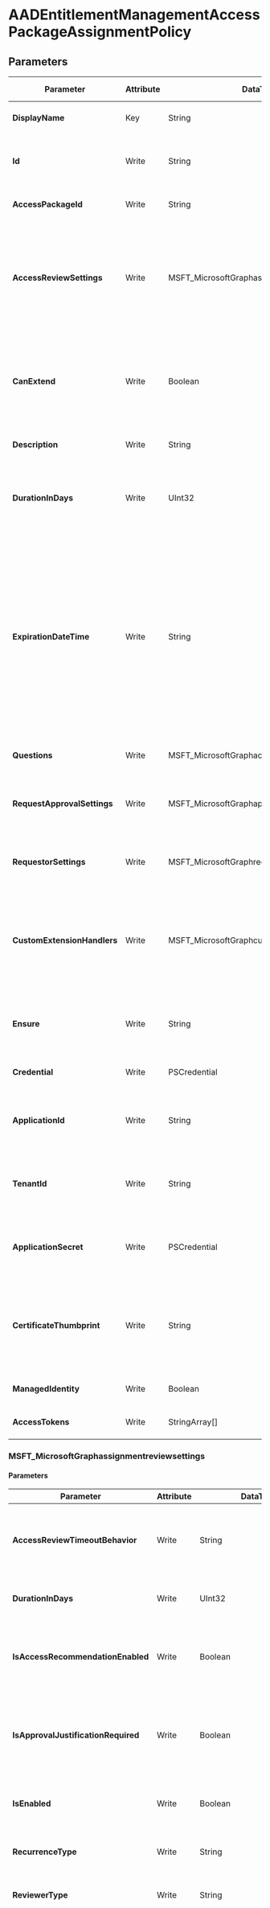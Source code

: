 ﻿# AADEntitlementManagementAccessPackageAssignmentPolicy

## Parameters

| Parameter | Attribute | DataType | Description | Allowed Values |
| --- | --- | --- | --- | --- |
| **DisplayName** | Key | String | The display name of the policy. | |
| **Id** | Write | String | Id of the access package assignment policy. | |
| **AccessPackageId** | Write | String | Identifier of the access package. | |
| **AccessReviewSettings** | Write | MSFT_MicrosoftGraphassignmentreviewsettings | Who must review, and how often, the assignments to the access package from this policy. This property is null if reviews are not required. | |
| **CanExtend** | Write | Boolean | Indicates whether a user can extend the access package assignment duration after approval. | |
| **Description** | Write | String | The description of the policy. | |
| **DurationInDays** | Write | UInt32 | The number of days in which assignments from this policy last until they are expired. | |
| **ExpirationDateTime** | Write | String | The expiration date for assignments created in this policy. The Timestamp type represents date and time information using ISO 8601 format and is always in UTC time. For example, midnight UTC on Jan 1, 2014 is 2014-01-01T00:00:00Z | |
| **Questions** | Write | MSFT_MicrosoftGraphaccesspackagequestion[] | Questions that are posed to the requestor. | |
| **RequestApprovalSettings** | Write | MSFT_MicrosoftGraphapprovalsettings | Who must approve requests for access package in this policy. | |
| **RequestorSettings** | Write | MSFT_MicrosoftGraphrequestorsettings | Who can request this access package from this policy. | |
| **CustomExtensionHandlers** | Write | MSFT_MicrosoftGraphcustomextensionhandler[] | The collection of stages when to execute one or more custom access package workflow extensions. | |
| **Ensure** | Write | String | Present ensures the policy exists, absent ensures it is removed. | `Present`, `Absent` |
| **Credential** | Write | PSCredential | Credentials of the Intune Admin | |
| **ApplicationId** | Write | String | Id of the Azure Active Directory application to authenticate with. | |
| **TenantId** | Write | String | Id of the Azure Active Directory tenant used for authentication. | |
| **ApplicationSecret** | Write | PSCredential | Secret of the Azure Active Directory tenant used for authentication. | |
| **CertificateThumbprint** | Write | String | Thumbprint of the Azure Active Directory application's authentication certificate to use for authentication. | |
| **ManagedIdentity** | Write | Boolean | Managed ID being used for authentication. | |
| **AccessTokens** | Write | StringArray[] | Access token used for authentication. | |

### MSFT_MicrosoftGraphassignmentreviewsettings

#### Parameters

| Parameter | Attribute | DataType | Description | Allowed Values |
| --- | --- | --- | --- | --- |
| **AccessReviewTimeoutBehavior** | Write | String | The default decision to apply if the request is not reviewed within the period specified in durationInDays. | `acceptAccessRecommendation`, `keepAccess`, `removeAccess`, `unknownFutureValue` |
| **DurationInDays** | Write | UInt32 | The number of days within which reviewers should provide input. | |
| **IsAccessRecommendationEnabled** | Write | Boolean | Specifies whether to display recommendations to the reviewer. The default value is true | |
| **IsApprovalJustificationRequired** | Write | Boolean | Specifies whether the reviewer must provide justification for the approval. The default value is true. | |
| **IsEnabled** | Write | Boolean | If true, access reviews are required for assignments from this policy. | |
| **RecurrenceType** | Write | String | The interval for recurrence, such as monthly or quarterly. | |
| **ReviewerType** | Write | String | Who should be asked to do the review, either Self or Reviewers. | |
| **Reviewers** | Write | MSFT_MicrosoftGraphuserset[] | If the reviewerType is Reviewers, this collection specifies the users who will be reviewers, either by ID or as members of a group, using a collection of singleUser and groupMembers. | |
| **StartDateTime** | Write | DateTime | When the first review should start. | |

### MSFT_MicrosoftGraphuserset

#### Parameters

| Parameter | Attribute | DataType | Description | Allowed Values |
| --- | --- | --- | --- | --- |
| **odataType** | Write | String | The type of the resource | `#microsoft.graph.singleUser`, `#microsoft.graph.groupMembers`, `#microsoft.graph.requestorManager`, `#microsoft.graph.internalSponsors`, `#microsoft.graph.externalSponsors`, `#microsoft.graph.connectedOrganizationMembers` |
| **Id** | Write | String | The id of the resource. | |
| **IsBackup** | Write | Boolean | Indicates whether the resource is a backup fallback approver. | |
| **ManagerLevel** | Write | UInt32 | The hierarchical level of the manager with respect to the requestor. For example, the direct manager of a requestor would have a managerLevel of 1, while the manager of the requestor's manager would have a managerLevel of 2. Default value for managerLevel is 1. Possible values for this property range from 1 to 2. | |

### MSFT_MicrosoftGraphaccesspackagequestion

#### Parameters

| Parameter | Attribute | DataType | Description | Allowed Values |
| --- | --- | --- | --- | --- |
| **odataType** | Write | String | The type of the resource | `#microsoft.graph.accessPackageMultipleChoiceQuestion`, `#microsoft.graph.accessPackageTextInputQuestion` |
| **Id** | Write | String | ID of the question. | |
| **IsAnswerEditable** | Write | Boolean | Specifies whether the requestor is allowed to edit answers to questions. | |
| **IsRequired** | Write | Boolean | Whether the requestor is required to supply an answer or not. | |
| **Sequence** | Write | UInt32 | Relative position of this question when displaying a list of questions to the requestor. | |
| **QuestionText** | Write | MSFT_MicrosoftGraphaccessPackageLocalizedContent | The text of the question to show to the requestor. | |
| **Choices** | Write | MSFT_MicrosoftGraphaccessPackageAnswerChoice[] | List of answer choices. | |
| **AllowsMultipleSelection** | Write | Boolean | Indicates whether requestor can select multiple choices as their answer. | |
| **RegexPattern** | Write | String | This is the regex pattern that the corresponding text answer must follow. | |
| **IsSingleLineQuestion** | Write | Boolean | Indicates whether the answer will be in single or multiple line format. | |

### MSFT_MicrosoftGraphaccessPackageLocalizedContent

#### Parameters

| Parameter | Attribute | DataType | Description | Allowed Values |
| --- | --- | --- | --- | --- |
| **DefaultText** | Write | String | The fallback string, which is used when a requested localization is not available. Required. | |
| **LocalizedTexts** | Write | MSFT_MicrosoftGraphaccessPackageLocalizedText[] | Content represented in a format for a specific locale. | |

### MSFT_MicrosoftGraphaccessPackageLocalizedText

#### Parameters

| Parameter | Attribute | DataType | Description | Allowed Values |
| --- | --- | --- | --- | --- |
| **Text** | Write | String | The text in the specific language. Required. | |
| **LanguageCode** | Write | String | The ISO code for the intended language. Required. | |

### MSFT_MicrosoftGraphaccessPackageAnswerChoice

#### Parameters

| Parameter | Attribute | DataType | Description | Allowed Values |
| --- | --- | --- | --- | --- |
| **ActualValue** | Write | String | The actual value of the selected choice. This is typically a string value which is understandable by applications. Required. | |
| **displayValue** | Write | MSFT_MicrosoftGraphaccessPackageLocalizedContent | The localized display values shown to the requestor and approvers. Required. | |

### MSFT_MicrosoftGraphapprovalsettings

#### Parameters

| Parameter | Attribute | DataType | Description | Allowed Values |
| --- | --- | --- | --- | --- |
| **ApprovalMode** | Write | String | One of SingleStage, Serial, Parallel, NoApproval (default). NoApproval is used when isApprovalRequired is false. | `SingleStage`, `Serial`, `Parallel`, `NoApproval` |
| **ApprovalStages** | Write | MSFT_MicrosoftGraphapprovalstage1[] | If approval is required, the one or two elements of this collection define each of the stages of approval. An empty array if no approval is required. | |
| **IsApprovalRequired** | Write | Boolean | Indicates whether approval is required for requests in this policy. | |
| **IsApprovalRequiredForExtension** | Write | Boolean | Indicates whether approval is required for a user to extend their assignment. | |
| **IsRequestorJustificationRequired** | Write | Boolean | Indicates whether the requestor is required to supply a justification in their request. | |

### MSFT_MicrosoftGraphapprovalstage1

#### Parameters

| Parameter | Attribute | DataType | Description | Allowed Values |
| --- | --- | --- | --- | --- |
| **ApprovalStageTimeOutInDays** | Write | UInt32 | The number of days that a request can be pending a response before it is automatically denied. | |
| **EscalationTimeInMinutes** | Write | UInt32 | Indicates whether the approver is required to provide a justification for approving a request. | |
| **IsApproverJustificationRequired** | Write | Boolean | If true, then one or more escalation approvers are configured in this approval stage. | |
| **IsEscalationEnabled** | Write | Boolean | If escalation is required, the time a request can be pending a response from a primary approver. | |
| **PrimaryApprovers** | Write | MSFT_MicrosoftGraphuserset[] | The users who will be asked to approve requests. A collection of singleUser, groupMembers, requestorManager, internalSponsors and externalSponsors. When creating or updating a policy, include at least one userSet in this collection. | |
| **EscalationApprovers** | Write | MSFT_MicrosoftGraphuserset[] | If escalation is enabled and the primary approvers do not respond before the escalation time, the escalationApprovers are the users who will be asked to approve requests. This can be a collection of singleUser, groupMembers, requestorManager, internalSponsors and externalSponsors. When creating or updating a policy, if there are no escalation approvers, or escalation approvers are not required for the stage, the value of this property should be an empty collection. | |

### MSFT_MicrosoftGraphrequestorsettings

#### Parameters

| Parameter | Attribute | DataType | Description | Allowed Values |
| --- | --- | --- | --- | --- |
| **AcceptRequests** | Write | Boolean | Indicates whether new requests are accepted on this policy. | |
| **AllowedRequestors** | Write | MSFT_MicrosoftGraphuserset[] | The users who are allowed to request on this policy, which can be singleUser, groupMembers, and connectedOrganizationMembers. | |
| **ScopeType** | Write | String | Who can request. | `NoSubjects`, `SpecificDirectorySubjects`, `SpecificConnectedOrganizationSubjects`, `AllConfiguredConnectedOrganizationSubjects`, `AllExistingConnectedOrganizationSubjects`, `AllExistingDirectoryMemberUsers`, `AllExistingDirectorySubjects`, `AllExternalSubjects` |

### MSFT_MicrosoftGraphcustomextensionhandler

#### Parameters

| Parameter | Attribute | DataType | Description | Allowed Values |
| --- | --- | --- | --- | --- |
| **CustomExtensionId** | Write | String | Indicates which custom workflow extension will be executed at this stage. | |
| **Stage** | Write | String | Indicates the stage of the access package assignment request workflow when the access package custom extension runs. | `assignmentRequestCreated`, `assignmentRequestApproved`, `assignmentRequestGranted`, `assignmentRequestRemoved`, `assignmentFourteenDaysBeforeExpiration`, `assignmentOneDayBeforeExpiration`, `unknownFutureValue` |
| **Id** | Write | String | Identifier of the stage. | |


## Description

This resource configures an Azure AD Entitlement Management Access Package Assignment Policy.

## Permissions

### Microsoft Graph

To authenticate with the Microsoft Graph API, this resource required the following permissions:

#### Delegated permissions

- **Read**

    - EntitlementManagement.Read.All

- **Update**

    - EntitlementManagement.ReadWrite.All

#### Application permissions

- **Read**

    - EntitlementManagement.Read.All

- **Update**

    - EntitlementManagement.ReadWrite.All

## Examples

### Example 1

This example is used to test new resources and showcase the usage of new resources being worked on.
It is not meant to use as a production baseline.

```powershell
Configuration Example
{
    param(
        [Parameter()]
        [System.String]
        $ApplicationId,

        [Parameter()]
        [System.String]
        $TenantId,

        [Parameter()]
        [System.String]
        $CertificateThumbprint
    )
    Import-DscResource -ModuleName Microsoft365DSC

    node localhost
    {
        AADEntitlementManagementAccessPackageAssignmentPolicy "myAssignments"
        {
            AccessPackageId         = "Integration Package";
            AccessReviewSettings    = MSFT_MicrosoftGraphassignmentreviewsettings{
                IsEnabled = $True
                StartDateTime = '12/17/2022 23:59:59'
                IsAccessRecommendationEnabled = $True
                AccessReviewTimeoutBehavior = 'keepAccess'
                IsApprovalJustificationRequired = $True
                ReviewerType = 'Self'
                RecurrenceType = 'quarterly'
                Reviewers = @()
                DurationInDays = 25
            };
            CanExtend               = $False;
            Description             = "";
            DisplayName             = "External tenant";
            DurationInDays          = 365;
            RequestApprovalSettings = MSFT_MicrosoftGraphapprovalsettings{
                ApprovalMode = 'NoApproval'
                IsRequestorJustificationRequired = $False
                IsApprovalRequired = $False
                IsApprovalRequiredForExtension = $False
            };
            Ensure                     = "Present"
            ApplicationId         = $ApplicationId
            TenantId              = $TenantId
            CertificateThumbprint = $CertificateThumbprint
        }
    }
}
```

### Example 2

This example is used to test new resources and showcase the usage of new resources being worked on.
It is not meant to use as a production baseline.

```powershell
Configuration Example
{
    param(
        [Parameter()]
        [System.String]
        $ApplicationId,

        [Parameter()]
        [System.String]
        $TenantId,

        [Parameter()]
        [System.String]
        $CertificateThumbprint
    )
    Import-DscResource -ModuleName Microsoft365DSC

    node localhost
    {
        AADEntitlementManagementAccessPackageAssignmentPolicy "myAssignments"
        {
            AccessPackageId         = "Integration Package";
            AccessReviewSettings    = MSFT_MicrosoftGraphassignmentreviewsettings{
                IsEnabled = $True
                StartDateTime = '12/17/2022 23:59:59'
                IsAccessRecommendationEnabled = $True
                AccessReviewTimeoutBehavior = 'keepAccess'
                IsApprovalJustificationRequired = $True
                ReviewerType = 'Self'
                RecurrenceType = 'quarterly'
                Reviewers = @()
                DurationInDays = 25
            };
            CanExtend               = $False;
            Description             = "";
            DisplayName             = "External tenant";
            DurationInDays          = 180; # Updated Property
            RequestApprovalSettings = MSFT_MicrosoftGraphapprovalsettings{
                ApprovalMode = 'NoApproval'
                IsRequestorJustificationRequired = $False
                IsApprovalRequired = $False
                IsApprovalRequiredForExtension = $False
            };
            Ensure                     = "Present"
            ApplicationId         = $ApplicationId
            TenantId              = $TenantId
            CertificateThumbprint = $CertificateThumbprint
        }
    }
}
```

### Example 3

This example is used to test new resources and showcase the usage of new resources being worked on.
It is not meant to use as a production baseline.

```powershell
Configuration Example
{
    param(
        [Parameter()]
        [System.String]
        $ApplicationId,

        [Parameter()]
        [System.String]
        $TenantId,

        [Parameter()]
        [System.String]
        $CertificateThumbprint
    )
    Import-DscResource -ModuleName Microsoft365DSC

    node localhost
    {
        AADEntitlementManagementAccessPackageAssignmentPolicy "myAssignmentPolicyWithAccessReviewsSettings"
        {
            DisplayName                = "External tenant";
            Ensure                     = "Absent"
            ApplicationId         = $ApplicationId
            TenantId              = $TenantId
            CertificateThumbprint = $CertificateThumbprint
        }
    }
}
```

